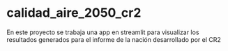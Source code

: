 # calidad_aire_2050_cr2
En este proyecto se trabaja una app en streamlit para visualizar los resultados generados para el informe de la nación desarrollado por el CR2

